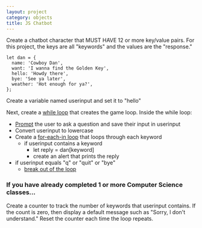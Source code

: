 ```yaml
---
layout: project
category: objects
title: JS Chatbot
---
```


Create a chatbot character that MUST HAVE 12 or more key/value pairs. For this project, the keys are all "keywords" and the values are the "response."

```
let dan = {
  name: 'Cowboy Dan',
  want: 'I wanna find the Golden Key',
  hello: 'Howdy there',
  bye: 'See ya later',
  weather: 'Hot enough for ya?',
};
```

Create a variable named userinput and set it to "hello"

Next, create a [while loop](https://www.w3schools.com/js/js_loop_while.asp) that creates the game loop. Inside the while loop:
  - [Prompt](https://www.w3schools.com/jsref/met_win_prompt.asp) the user to ask a question and save their input in userinput
  - Convert userinput to lowercase
  - Create a [for-each-in loop](https://www.w3schools.com/jsref/jsref_forin.asp) that loops through each keyword
    - if userinput contains a keyword
      - let reply = dan[keyword]
      - create an alert that prints the reply
  - if userinput equals "q" or "quit" or "bye"
    - [break out of the loop](https://www.w3schools.com/jsref/jsref_break.asp)


### If you have already completed 1 or more Computer Science classes...
Create a counter to track the number of keywords that userinput contains. If the count is zero, then display a default message such as "Sorry, I don't understand." Reset the counter each time the loop repeats.
